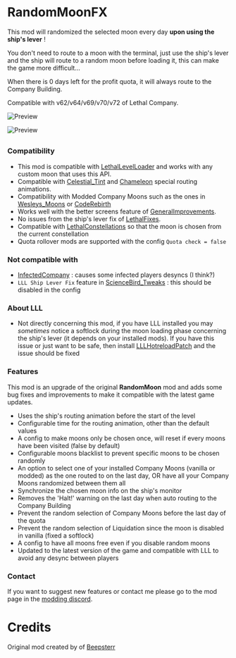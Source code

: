 # RandomMoonFX

This mod will randomized the selected moon every day **upon using the ship's lever** !

You don't need to route to a moon with the terminal, just use the ship's lever and the ship will route to a random moon before loading it, this can make the game more difficult...

When there is 0 days left for the profit quota, it will always route to the Company Building.

Compatible with v62/v64/v69/v70/v72 of Lethal Company.

![Preview](https://raw.githubusercontent.com/ZigzagAwaka/RandomMoonFX/main/preview.gif)

![Preview](https://raw.githubusercontent.com/ZigzagAwaka/RandomMoonFX/main/preview2.gif)

##

### Compatibility
- This mod is compatible with [LethalLevelLoader](https://thunderstore.io/c/lethal-company/p/IAmBatby/LethalLevelLoader/) and works with any custom moon that uses this API.
- Compatible with [Celestial_Tint](https://thunderstore.io/c/lethal-company/p/sfDesat/Celestial_Tint/) and [Chameleon](https://thunderstore.io/c/lethal-company/p/ButteryStancakes/Chameleon/) special routing animations.
- Compatibility with Modded Company Moons such as the ones in [Wesleys_Moons](https://thunderstore.io/c/lethal-company/p/Magic_Wesley/Wesleys_Moons/) or [CodeRebirth](https://thunderstore.io/c/lethal-company/p/XuXiaolan/CodeRebirth/)
- Works well with the better screens feature of [GeneralImprovements](https://thunderstore.io/c/lethal-company/p/ShaosilGaming/GeneralImprovements/).
- No issues from the ship's lever fix of [LethalFixes](https://thunderstore.io/c/lethal-company/p/Dev1A3/LethalFixes/).
- Compatible with [LethalConstellations](https://thunderstore.io/c/lethal-company/p/darmuh/LethalConstellations/) so that the moon is chosen from the current constellation
- Quota rollover mods are supported with the config `Quota check = false`

### Not compatible with
- [InfectedCompany](https://thunderstore.io/c/lethal-company/p/InfectedCompany/InfectedCompany/) : causes some infected players desyncs (I think?)
- `LLL Ship Lever Fix` feature in [ScienceBird_Tweaks](https://thunderstore.io/c/lethal-company/p/ScienceBird/ScienceBird_Tweaks/) : this should be disabled in the config

### About LLL
- Not directly concerning this mod, if you have LLL installed you may *sometimes* notice a softlock during the moon loading phase concerning the ship's lever (it depends on your installed mods). If you have this issue or just want to be safe, then install [LLLHotreloadPatch](https://thunderstore.io/c/lethal-company/p/dopadream/LLLHotreloadPatch/) and the issue should be fixed

### Features
This mod is an upgrade of the original **RandomMoon** mod and adds some bug fixes and improvements to make it compatible with the latest game updates.
- Uses the ship's routing animation before the start of the level
- Configurable time for the routing animation, other than the default values
- A config to make moons only be chosen once, will reset if every moons have been visited (false by default)
- Configurable moons blacklist to prevent specific moons to be chosen randomly
- An option to select one of your installed Company Moons (vanilla or modded) as the one routed to on the last day, OR have all your Company Moons randomized between them all
- Synchronize the chosen moon info on the ship's monitor
- Removes the 'Halt!' warning on the last day when auto routing to the Company Building
- Prevent the random selection of Company Moons before the last day of the quota
- Prevent the random selection of Liquidation since the moon is disabled in vanilla (fixed a softlock)
- A config to have all moons free even if you disable random moons
- Updated to the latest version of the game and compatible with LLL to avoid any desync between players

### Contact
If you want to suggest new features or contact me please go to the mod page in the [modding discord](https://discord.com/invite/lcmod).

###

##

# Credits

Original mod created by of [Beepsterr](https://thunderstore.io/c/lethal-company/p/Beepsterr/RandomMoon/)